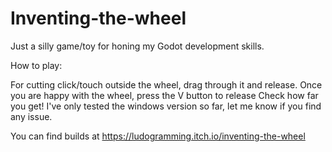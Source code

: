 # Inventing-the-wheel
Just a silly game/toy for honing my Godot development skills.

How to play:

For cutting click/touch outside the wheel, drag through it and release.
Once you are happy with the wheel, press the V button to release
Check how far you get!
I've only tested the windows version so far, let me know if you find any issue.

You can find builds at https://ludogramming.itch.io/inventing-the-wheel
